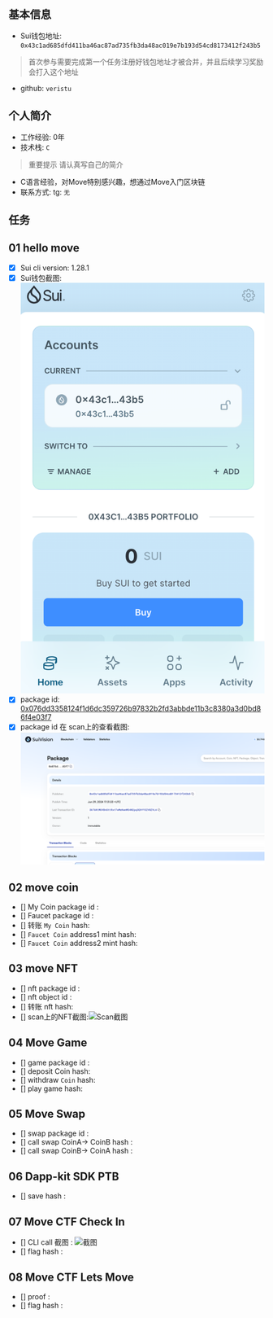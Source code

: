 ## 基本信息
- Sui钱包地址: `0x43c1ad685dfd411ba46ac87ad735fb3da48ac019e7b193d54cd8173412f243b5`
> 首次参与需要完成第一个任务注册好钱包地址才被合并，并且后续学习奖励会打入这个地址
- github: `veristu`

## 个人简介
- 工作经验: 0年
- 技术栈: `C`
> 重要提示 请认真写自己的简介
- C语言经验，对Move特别感兴趣，想通过Move入门区块链
- 联系方式: tg: `无` 

## 任务

##   01 hello move  
- [x] Sui cli version: 1.28.1
- [x] Sui钱包截图: ![Sui钱包截图](./notes/wallet-plugin.png)
- [x] package id: [0x076dd3358124f1d6dc359726b97832b2fd3abbde11b3c8380a3d0bd86f4e03f7](https://testnet.suivision.xyz/package/0x076dd3358124f1d6dc359726b97832b2fd3abbde11b3c8380a3d0bd86f4e03f7)
- [x] package id 在 scan上的查看截图:![Scan截图](./notes/package.png)

##   02 move coin
- [] My Coin package id : 
- [] Faucet package id : 
- [] 转账 `My Coin` hash:
- [] `Faucet Coin` address1 mint hash:
- [] `Faucet Coin` address2 mint hash:

##   03 move NFT
- [] nft package id :
- [] nft object id : 
- [] 转账 nft  hash:
- [] scan上的NFT截图:![Scan截图](./images/你的图片地址)

##   04 Move Game
- [] game package id :
- [] deposit Coin hash:
- [] withdraw `Coin` hash:
- [] play game hash:

##   05 Move Swap
- [] swap package id :
- [] call swap CoinA-> CoinB  hash :
- [] call swap CoinB-> CoinA  hash :

##   06 Dapp-kit SDK PTB
- [] save hash :

##   07 Move CTF Check In
- [] CLI call 截图 : ![截图](./images/你的图片地址)
- [] flag hash :

##   08 Move CTF Lets Move
- [] proof : 
- [] flag hash :
